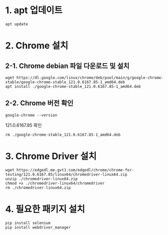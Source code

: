 # 1. apt 업데이트
```
apt update
```

# 2. Chrome 설치

## 2-1. Chrome debian 파일 다운로드 및 설치
```
wget https://dl.google.com/linux/chrome/deb/pool/main/g/google-chrome-stable/google-chrome-stable_121.0.6167.85-1_amd64.deb
apt install ./google-chrome-stable_121.0.6167.85-1_amd64.deb
```

## 2-2. Chrome 버전 확인
```
google-chrome --version
```
121.0.6167.85 확인
```
rm ./google-chrome-stable_121.0.6167.85-1_amd64.deb
```

# 3. Chrome Driver 설치
```
wget https://edgedl.me.gvt1.com/edgedl/chrome/chrome-for-testing/121.0.6167.85/linux64/chromedriver-linux64.zip
unzip ./chromedriver-linux64.zip
chmod +x ./chromedriver-linux64/chromedriver
rm ./chromedriver-linux64.zip
```

# 4. 필요한 패키지 설치
```
pip install selenium
pip install webdriver_manager
```